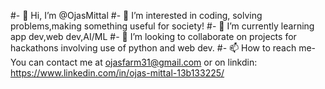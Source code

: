 #- 👋 Hi, I’m @OjasMittal
#- 👀 I’m interested in coding, solving problems,making something useful for society!
#- 🌱 I’m currently learning app dev,web dev,AI/ML
#- 💞️ I’m looking to collaborate on projects for hackathons involving use of python and web dev.
#- 📫 How to reach me-You can contact me at ojasfarm31@gmail.com or on linkdin: https://www.linkedin.com/in/ojas-mittal-13b133225/

<!---
OjasMittal/OjasMittal is a ✨ special ✨ repository because its `README.md` (this file) appears on your GitHub profile.
You can click the Preview link to take a look at your changes.
--->

